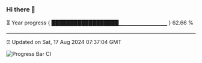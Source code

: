 ### Hi there 👋

⏳ Year progress { ██████████████████▁▁▁▁▁▁▁▁▁▁▁▁ } 62.66 %

---

⏰ Updated on Sat, 17 Aug 2024 07:37:04 GMT

![Progress Bar CI](https://github.com/IshwaranRudhara/GIT-ACTION/workflows/Progress%20Bar%20CI/badge.svg)
